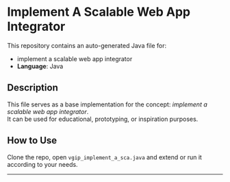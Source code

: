 # Implement A Scalable Web App Integrator

This repository contains an auto-generated Java file for:

- implement a scalable web app integrator
- **Language**: Java

## Description

This file serves as a base implementation for the concept: *implement a scalable web app integrator*.  
It can be used for educational, prototyping, or inspiration purposes.

## How to Use

Clone the repo, open `vgip_implement_a_sca.java` and extend or run it according to your needs.

---


